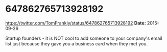# 647862765713928192
https://twitter.com/TomFrankly/status/647862765713928192
**Date:** 2015-09-26

Startup founders - it is NOT cool to add someone to your company's email list just because they gave you a business card when they met you.
